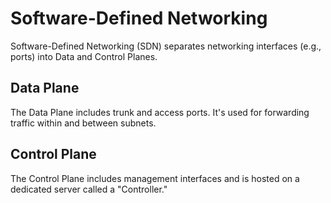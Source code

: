 # Software-Defined Networking
Software-Defined Networking (SDN) separates networking interfaces (e.g., ports) into Data and Control Planes. 

## Data Plane  
The Data Plane includes trunk and access ports. It's used for forwarding traffic within and between subnets. 

## Control Plane 
The Control Plane includes management interfaces and is hosted on a dedicated server called a "Controller."
